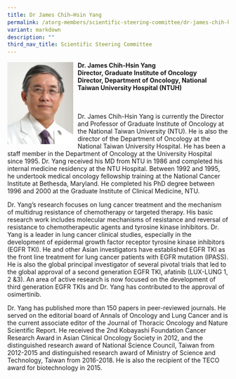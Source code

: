 ```yaml
---
title: Dr James Chih–Hsin Yang
permalink: /atorg-members/scientific-steering-committee/dr-james-chih-hsin-yang/
variant: markdown
description: ""
third_nav_title: Scientific Steering Committee
---
```

<img src="/images/ATORG%20Oncology%20Research%20Group/Scientific%20Steering%20Committee/dr_james.png" style="width: 150px; float: left; margin-right: 10px;">

<strong>Dr. James Chih-Hsin Yang<br>
Director, Graduate Institute of Oncology<br>
Director, Department of Oncology, National Taiwan University Hospital (NTUH)</strong>

<br><br>
Dr. James Chih-Hsin Yang is currently the Director and Professor of Graduate Institute of Oncology at the National Taiwan University (NTU). He is also the director of the Department of Oncology at the National Taiwan University Hospital. He has been a staff member in the Department of Oncology at the University Hospital since 1995. Dr. Yang received his MD from NTU in 1986 and completed his internal medicine residency at the NTU Hospital. Between 1992 and 1995, he undertook medical oncology fellowship training at the National Cancer Institute at Bethesda, Maryland. He completed his PhD degree between 1996 and 2000 at the Graduate Institute of Clinical Medicine, NTU.

Dr. Yang’s research focuses on lung cancer treatment and the mechanism of multidrug resistance of chemotherapy or targeted therapy. His basic research work includes molecular mechanisms of resistance and reversal of resistance to chemotherapeutic agents and tyrosine kinase inhibitors. Dr. Yang is a leader in lung cancer clinical studies, especially in the development of epidermal growth factor receptor tyrosine kinase inhibitors (EGFR TKI). He and other Asian investigators have established EGFR TKI as the front line treatment for lung cancer patients with EGFR mutation (IPASS). He is also the global principal investigator of several pivotal trials that led to the global approval of a second generation EGFR TKI, afatinib (LUX-LUNG 1, 2 &amp;3). An area of active research is now focused on the development of third generation EGFR TKIs and Dr. Yang has contributed to the approval of osimertinib.

Dr. Yang has published more than 150 papers in peer-reviewed journals. He served on the editorial board of Annals of Oncology and Lung Cancer and is the current associate editor of the Journal of Thoracic Oncology and Nature Scientific Report. He received the 2nd Kobayashi Foundation Cancer Research Award in Asian Clinical Oncology Society in 2012, and the distinguished research award of National Science Council, Taiwan from 2012-2015 and distinguished research award of Ministry of Science and Technology, Taiwan from 2016-2018. He is also the recipient of the TECO award for biotechnology in 2015.